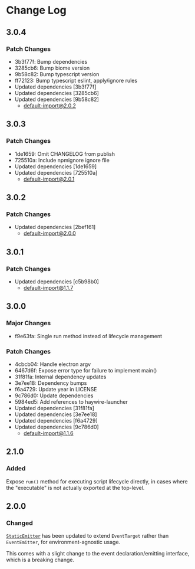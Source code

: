 # Change Log

## 3.0.4

### Patch Changes

- 3b3f77f: Bump dependencies
- 3285cb6: Bump biome version
- 9b58c82: Bump typescript version
- ff72123: Bump typescript eslint, apply/ignore rules
- Updated dependencies [3b3f77f]
- Updated dependencies [3285cb6]
- Updated dependencies [9b58c82]
  - default-import@2.0.2

## 3.0.3

### Patch Changes

- 1de1659: Omit CHANGELOG from publish
- 725510a: Include npmignore ignore file
- Updated dependencies [1de1659]
- Updated dependencies [725510a]
  - default-import@2.0.1

## 3.0.2

### Patch Changes

- Updated dependencies [2bef161]
  - default-import@2.0.0

## 3.0.1

### Patch Changes

- Updated dependencies [c5b98b0]
  - default-import@1.1.7

## 3.0.0

### Major Changes

- f9e63fa: Single run method instead of lifecycle management

### Patch Changes

- 4cbcb04: Handle electron argv
- 6467d6f: Expose error type for failure to implement main()
- 31f81fa: Internal dependency updates
- 3e7ee18: Dependency bumps
- f6a4729: Update year in LICENSE
- 9c786d0: Update dependencies
- 5984ed5: Add references to haywire-launcher
- Updated dependencies [31f81fa]
- Updated dependencies [3e7ee18]
- Updated dependencies [f6a4729]
- Updated dependencies [9c786d0]
  - default-import@1.1.6

## 2.1.0

### Added

Expose `run()` method for executing script lifecycle directly, in cases where the "executable" is not actually exported at the top-level.

## 2.0.0

### Changed

[`StaticEmitter`](https://www.npmjs.com/package/static-emitter) has been updated to extend `EventTarget` rather than `EventEmitter`, for environment-agnostic usage.

This comes with a slight change to the event declaration/emitting interface, which is a breaking change.
